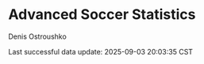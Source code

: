 # Advanced Soccer Statistics
Denis Ostroushko

<!-- gfm -->

Last successful data update: 2025-09-03 20:03:35 CST
